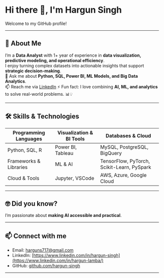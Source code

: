 # Hi there 👋, I'm Hargun Singh
Welcome to my GitHub profile!

---

## 🚀 About Me
I’m a **Data Analyst** with 1+ year of experience in **data visualization, predictive modeling, and operational efficiency**.  
I enjoy turning complex datasets into actionable insights that support **strategic decision-making**.  
💬 Ask me about **Python, SQL, Power BI, ML Models, and Big Data Analytics**.  
📫 Reach me via [LinkedIn](https://www.linkedin.com/in/hargun-lamba/) 
⚡ Fun fact: I love combining **AI, ML, and analytics** to solve real-world problems. 📊💡

---

## 🛠️ Skills & Technologies

| Programming Languages | Visualization & BI Tools | Databases & Cloud |
|----------------------|-------------------------|-----------------|
| Python, SQL, R | Power BI, Tableau | MySQL, PostgreSQL, BigQuery |
| Frameworks & Libraries | ML & AI | TensorFlow, PyTorch, Scikit-Learn, PySpark |
| Cloud & Tools | Jupyter, VSCode | AWS, Azure, Google Cloud |

---

## 🤓 Did you know?
I’m passionate about **making AI accessible and practical**.

---

## 📫 Connect with me
- Email: harguns717@gmail.com  
- LinkedIn: [https://www.linkedin.com/in/hargun-singh](https://www.linkedin.com/in/hargun-lamba/)
- GitHub: [github.com/hargun-singh](https://github.com/hargun717)  

---

